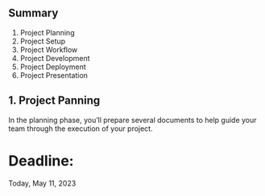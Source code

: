## Summary

1. Project Planning
2. Project Setup
3. Project Workflow
4. Project Development
5. Project Deployment
6. Project Presentation

## 1. Project Panning

In the planning phase, you’ll prepare several documents to help guide your team through the execution of your project.

# Deadline:

Today, May 11, 2023
